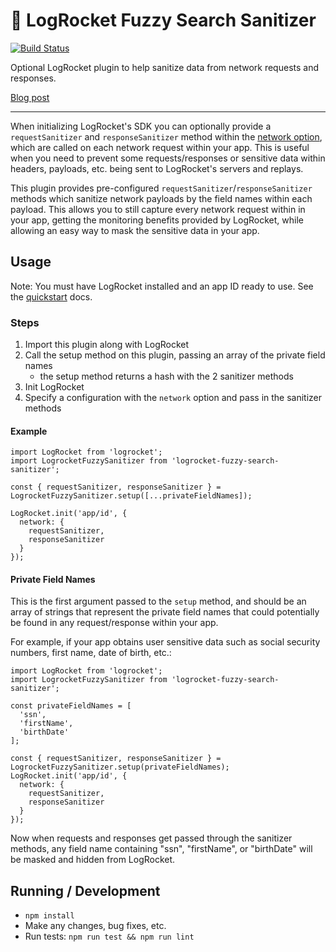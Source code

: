 # 🚀 LogRocket Fuzzy Search Sanitizer

[![Build Status](https://travis-ci.com/jbailey4/logrocket-fuzzy-search-sanitizer.svg?branch=master)](https://travis-ci.com/jbailey4/logrocket-fuzzy-search-sanitizer)

Optional LogRocket plugin to help sanitize data from network requests and responses.

[Blog post](https://medium.com/@josh_bailey4/sanitizing-data-with-logrocket-2af1bbbe46a1)

---

When initializing LogRocket's SDK you can optionally provide a `requestSanitizer` and `responseSanitizer` method within the [network option](https://docs.logrocket.com/reference#network), which are called on each network request within your app. This is useful when you need to prevent some requests/responses or sensitive data within headers, payloads, etc. being sent to LogRocket's servers and replays.

This plugin provides pre-configured `requestSanitizer`/`responseSanitizer` methods which sanitize network payloads by the field names within each payload. This allows you to still capture every network request within in your app, getting the monitoring benefits provided by LogRocket, while allowing an easy way to mask the sensitive data in your app.

## Usage

Note: You must have LogRocket installed and an app ID ready to use. See the [quickstart](https://docs.logrocket.com/docs/quickstart) docs.

### Steps

1. Import this plugin along with LogRocket
2. Call the setup method on this plugin, passing an array of the private field names
    - the setup method returns a hash with the 2 sanitizer methods
3. Init LogRocket
4. Specify a configuration with the `network` option and pass in the sanitizer methods

#### Example

```es6
import LogRocket from 'logrocket';
import LogrocketFuzzySanitizer from 'logrocket-fuzzy-search-sanitizer';

const { requestSanitizer, responseSanitizer } = LogrocketFuzzySanitizer.setup([...privateFieldNames]);

LogRocket.init('app/id', {
  network: {
    requestSanitizer,
    responseSanitizer
  }
});
```

#### Private Field Names

This is the first argument passed to the `setup` method, and should be an array of strings that represent the private field names that could potentially be found in any request/response within your app.

For example, if your app obtains user sensitive data such as social security numbers, first name, date of birth, etc.:

```es6
import LogRocket from 'logrocket';
import LogrocketFuzzySanitizer from 'logrocket-fuzzy-search-sanitizer';

const privateFieldNames = [
  'ssn',
  'firstName',
  'birthDate'
];

const { requestSanitizer, responseSanitizer } = LogrocketFuzzySanitizer.setup(privateFieldNames);
LogRocket.init('app/id', {
  network: {
    requestSanitizer,
    responseSanitizer
  }
});
```

Now when requests and responses get passed through the sanitizer methods, any field name containing "ssn", "firstName", or "birthDate" will be masked and hidden from LogRocket.

## Running / Development

- `npm install`
- Make any changes, bug fixes, etc.
- Run tests: `npm run test && npm run lint`
